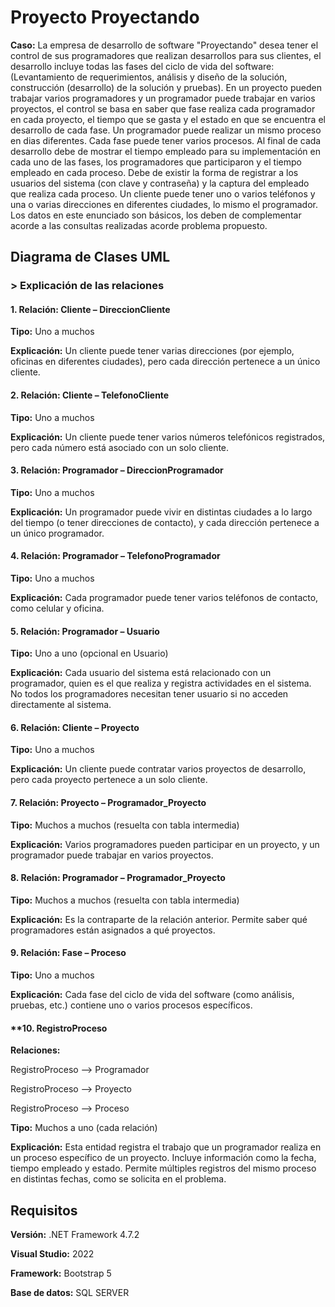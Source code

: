 # Proyecto Proyectando

**Caso:** La empresa de desarrollo de software "Proyectando" desea tener el control de sus programadores que realizan
desarrollos para sus clientes, el desarrollo incluye todas las fases del ciclo de vida del software: (Levantamiento de
requerimientos, análisis y diseño de la solución, construcción (desarrollo) de la solución y pruebas). En un proyecto
pueden trabajar varios programadores y un programador puede trabajar en varios proyectos, el control se basa en saber
que fase realiza cada programador en cada proyecto, el tiempo que se gasta y el estado en que se encuentra el
desarrollo de cada fase. Un programador puede realizar un mismo proceso en dias diferentes. Cada fase puede tener
varios procesos. Al final de cada desarrollo debe de mostrar el tiempo empleado para su implementación en cada uno
de las fases, los programadores que participaron y el tiempo empleado en cada proceso. Debe de existir la forma de
registrar a los usuarios del sistema (con clave y contraseña) y la captura del empleado que realiza cada proceso. Un
cliente puede tener uno o varios teléfonos y una o varias direcciones en diferentes ciudades, lo mismo el programador.
Los datos en este enunciado son básicos, los deben de complementar acorde a las consultas realizadas acorde
problema propuesto.

## Diagrama de Clases UML


### > Explicación de las relaciones

#### **1. Relación:** Cliente – DireccionCliente 

**Tipo:** Uno a muchos

**Explicación:** Un cliente puede tener varias direcciones (por ejemplo, oficinas en diferentes ciudades), pero cada dirección pertenece a un único cliente.

#### **2. Relación:** Cliente – TelefonoCliente

**Tipo:** Uno a muchos

**Explicación:** Un cliente puede tener varios números telefónicos registrados, pero cada número está asociado con un solo cliente.

#### **3. Relación:** Programador – DireccionProgramador

**Tipo:** Uno a muchos

**Explicación:** Un programador puede vivir en distintas ciudades a lo largo del tiempo (o tener direcciones de contacto), y cada dirección pertenece a un único programador.

#### **4. Relación:** Programador – TelefonoProgramador

**Tipo:** Uno a muchos

**Explicación:** Cada programador puede tener varios teléfonos de contacto, como celular y oficina.

#### **5. Relación:** Programador – Usuario

**Tipo:** Uno a uno (opcional en Usuario)

**Explicación:** Cada usuario del sistema está relacionado con un programador, quien es el que realiza y registra actividades en el sistema. No todos los programadores necesitan tener usuario si no acceden directamente al sistema.

#### **6. Relación:** Cliente – Proyecto

**Tipo:** Uno a muchos

**Explicación:** Un cliente puede contratar varios proyectos de desarrollo, pero cada proyecto pertenece a un solo cliente.

#### **7. Relación:** Proyecto – Programador_Proyecto

**Tipo:** Muchos a muchos (resuelta con tabla intermedia)

**Explicación:** Varios programadores pueden participar en un proyecto, y un programador puede trabajar en varios proyectos.

#### **8. Relación:** Programador – Programador_Proyecto

**Tipo:** Muchos a muchos (resuelta con tabla intermedia)

**Explicación:** Es la contraparte de la relación anterior. Permite saber qué programadores están asignados a qué proyectos.

#### **9. Relación:** Fase – Proceso

**Tipo:** Uno a muchos

**Explicación:** Cada fase del ciclo de vida del software (como análisis, pruebas, etc.) contiene uno o varios procesos específicos.

#### **10. RegistroProceso
**Relaciones:**

RegistroProceso --> Programador

RegistroProceso --> Proyecto

RegistroProceso --> Proceso

**Tipo:** Muchos a uno (cada relación)

**Explicación:** Esta entidad registra el trabajo que un programador realiza en un proceso específico de un proyecto. Incluye información como la fecha, tiempo empleado y estado.
Permite múltiples registros del mismo proceso en distintas fechas, como se solicita en el problema.


## Requisitos

**Versión:** .NET Framework 4.7.2

**Visual Studio:** 2022

**Framework:** Bootstrap 5

**Base de datos:** SQL SERVER 